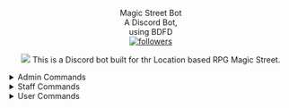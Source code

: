 <p align="center">
Magic Street Bot</br>A Discord Bot,</br>using BDFD</br>
 <a href="https://github.com/pjfry2184575"> <img alt="followers" title="Give Me A Follow" src="https://img.shields.io/github/followers/pjfry2184575?color=db4e25&labelColor=420e84&style=for-the-badge&logo=github&label=Give%20Me%20A%20Follow" /></a>
</p>



<p align="center">
<img src="https://gyazo.com/a39b4c2e09ac18a7c91f8ba3a2bdd70e.png)" /></a>   
This is a Discord bot built for thr Location based RPG Magic Street.</br>
</p>

<details>
  <summary>Admin Commands</summary>
  <p align="center">

</p>
</details>

<details>
  <summary>Staff Commands</summary>
  <p align="center">
<ul>
• ban</br>
• unban</br>
• kick</br>
• warn</br>
• unwarn</br>
• giverole</br>
• removerole</br>
• temprole
</ul>
</p>
</details>

<details>
  <summary>User Commands</summary>
  <p align="center">

</p>
</details>
